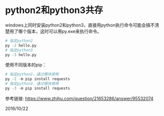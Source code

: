 # python2和python3共存

windows上同时安装python2和python3，直接用python执行命令可能会搞不清楚用了哪个版本，这时可以用py.exe来执行命令。  
```r
# 指定python2
py -2 hello.py
# 指定python3
py -3 hello.py
```

使用不同版本的pip：  
```r
# 指定python2，通过模块使用
py -2 -m pip install requests
# 指定python3，通过模块使用
py -3 -m pip install requests
```

参考链接: https://www.zhihu.com/question/21653286/answer/95532074  


2016/10/22  
